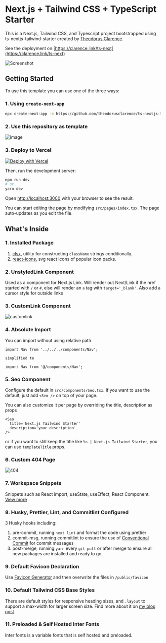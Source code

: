 # Next.js + Tailwind CSS + TypeScript Starter
This is a Next.js, Tailwind CSS, and Typescript project bootstrapped using ts-nextjs-tailwind-starter created by [Theodorus Clarence](https://github.com/theodorusclarence/ts-nextjs-tailwind-starter).

See the deployment on [https://clarence.link/ts-next](https://clarence.link/ts-next)

![Screenshot](https://user-images.githubusercontent.com/55318172/128602240-5e1faa71-450b-4f93-b08a-68bfa95c37f4.png)

## Getting Started

To use this template you can use one of the three ways:

### 1. Using `create-next-app`
```bash
npx create-next-app -e https://github.com/theodorusclarence/ts-nextjs-tailwind-starter project-name
```

### 2. Use this repository as template
![image](https://user-images.githubusercontent.com/55318172/129183039-1a61e68d-dd90-4548-9489-7b3ccbb35810.png)

### 3. Deploy to Vercel
[![Deploy with Vercel](https://vercel.com/button)](https://vercel.com/new/git/external?repository-url=https%3A%2F%2Fgithub.com%2Ftheodorusclarence%2Fts-nextjs-tailwind-starter)

Then, run the development server:

```bash
npm run dev
# or
yarn dev
```

Open [http://localhost:3000](http://localhost:3000) with your browser to see the result.

You can start editing the page by modifying `src/pages/index.tsx`. The page auto-updates as you edit the file.

## What's Inside

### 1. Installed Package
1. [clsx](https://bundlephobia.com/package/clsx@latest), utility for constructing `className` strings conditionally. 
2. [react-icons](https://bundlephobia.com/package/react-icons@latest), svg react icons of popular icon packs.

### 2. UnstyledLink Component
Used as a component for Next.js Link. Will render out Next/Link if the href started with `/` or `#`, else will render an `a` tag with `target='_blank'`. Also add a cursor style for outside links

### 3. CustomLink Component
![customlink](https://user-images.githubusercontent.com/55318172/129183546-4e8c2059-0493-4459-a1e9-755fbd32fe39.gif)

### 4. Absolute Import
You can import without using relative path
```tsx
import Nav from '../../../components/Nav';

simplified to

import Nav from '@/components/Nav';
```

### 5. Seo Component
Configure the default in `src/components/Seo.tsx`. If you want to use the default, just add `<Seo />` on top of your page. 

You can also customize it per page by overriding the title, description as props

```tsx
<Seo
  title='Next.js Tailwind Starter'
  description='your description'
/>
```

or if you want to still keep the title like `%s | Next.js Tailwind Starter`, you can use `templateTitle` props.

### 6. Custom 404 Page
![404](https://user-images.githubusercontent.com/55318172/129184274-d90631f2-6688-4ed2-bef2-a4d018a4863c.gif)


### 7. Workspace Snippets
Snippets such as React import, useState, useEffect, React Component. [View more](/.vscode/typescriptreact.code-snippets)

### 8. Husky, Prettier, Lint, and Commitlint Configured
3 Husky hooks including:
1. pre-commit, running `next lint` and format the code using prettier
2. commit-msg, running commitlint to ensure the use of [Conventional Commit](https://theodorusclarence.com/library/conventional-commit-readme) for commit messages
3. post-merge, running `yarn` every `git pull` or after merge to ensure all new packages are installed and ready to go

### 9. Default Favicon Declaration
Use [Favicon Generator](https://www.favicon-generator.org/) and then overwrite the files in `/public/favicon`

### 10. Default Tailwind CSS Base Styles
There are default styles for responsive heading sizes, and `.layout` to support a max-width for larger screen size. Find more about it on [my blog post](https://theodorusclarence.com/blog/tailwindcss-best-practice#1-using-layout-class-or-container)

### 11. Preloaded & Self Hosted Inter Fonts
Inter fonts is a variable fonts that is self hosted and preloaded.
